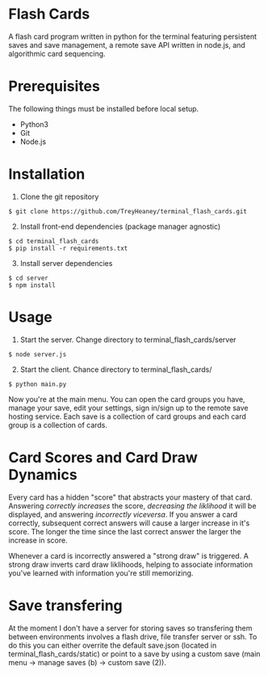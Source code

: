 # Flash Cards
A flash card program written in python for the terminal featuring persistent 
saves and save management, a remote save API written in node.js, and algorithmic 
card sequencing.

# Prerequisites
The following things must be installed before local setup.
- Python3
- Git
- Node.js

# Installation
1. Clone the git repository
```
$ git clone https://github.com/TreyHeaney/terminal_flash_cards.git
```
2. Install front-end dependencies (package manager agnostic)
```
$ cd terminal_flash_cards
$ pip install -r requirements.txt 
```
3. Install server dependencies
```
$ cd server
$ npm install
```


# Usage
1. Start the server.
Change directory to terminal_flash_cards/server
```
$ node server.js
```
2. Start the client.
Chance directory to terminal_flash_cards/
```
$ python main.py
```
Now you're at the main menu. You can open the card groups you have, manage your
save, edit your settings, sign in/sign up to the remote save hosting service. 
Each save is a collection of card groups and each card group is a collection of 
cards. 

# Card Scores and Card Draw Dynamics
Every card has a hidden "score" that abstracts your mastery of that card. 
Answering *correctly increases* the score, *decreasing the liklihood* it will be 
displayed, and answering *incorrectly viceversa*. If you answer a card 
correctly, subsequent correct answers will cause a larger increase in it's 
score. The longer the time since the last correct answer the larger the increase 
in score.

Whenever a card is incorrectly answered a "strong draw" is triggered. A strong
draw inverts card draw liklihoods, helping to associate information you've
learned with information you're still memorizing.

# Save transfering
At the moment I don't have a server for storing saves so transfering them
between environments involves a flash drive, file transfer server or ssh. To do 
this you can either overrite the default save.json (located in 
terminal_flash_cards/static) or point to a save by using a custom save 
(main menu -> manage saves (b) -> custom save (2)). 
